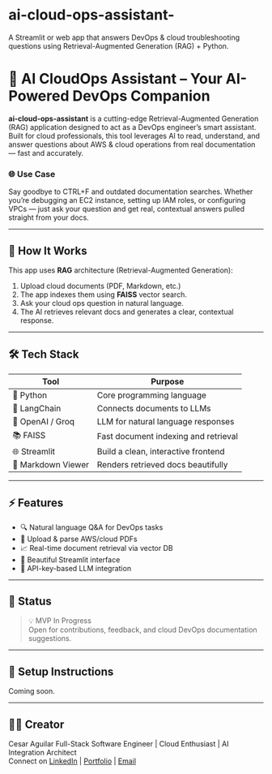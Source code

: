 # ai-cloud-ops-assistant-
A Streamlit or web app that answers DevOps &amp; cloud troubleshooting questions using Retrieval-Augmented Generation (RAG) + Python.


# 🚀 AI CloudOps Assistant – Your AI-Powered DevOps Companion

**ai-cloud-ops-assistant** is a cutting-edge Retrieval-Augmented Generation (RAG) application designed to act as a DevOps engineer’s smart assistant. Built for cloud professionals, this tool leverages AI to read, understand, and answer questions about AWS & cloud operations from real documentation — fast and accurately.

### 🌐 Use Case
Say goodbye to CTRL+F and outdated documentation searches. Whether you’re debugging an EC2 instance, setting up IAM roles, or configuring VPCs — just ask your question and get real, contextual answers pulled straight from your docs.

---

## 🧠 How It Works

This app uses **RAG** architecture (Retrieval-Augmented Generation):

1. Upload cloud documents (PDF, Markdown, etc.)
2. The app indexes them using **FAISS** vector search.
3. Ask your cloud ops question in natural language.
4. The AI retrieves relevant docs and generates a clear, contextual response.

---

## 🛠️ Tech Stack

| Tool | Purpose |
|------|---------|
| 🐍 Python | Core programming language |
| 🔗 LangChain | Connects documents to LLMs |
| 🧠 OpenAI / Groq | LLM for natural language responses |
| 📚 FAISS | Fast document indexing and retrieval |
| 🌐 Streamlit | Build a clean, interactive frontend |
| 📄 Markdown Viewer | Renders retrieved docs beautifully |

---

## ⚡ Features

- 🔍 Natural language Q&A for DevOps tasks
- 📄 Upload & parse AWS/cloud PDFs
- 📈 Real-time document retrieval via vector DB
- 💬 Beautiful Streamlit interface
- 🔐 API-key-based LLM integration

---

## 🧪 Status

> 💡 MVP In Progress  
Open for contributions, feedback, and cloud DevOps documentation suggestions.

---

## 📁 Setup Instructions

Coming soon.

---

## 🙋‍♂️ Creator

Cesar Aguilar 
Full-Stack Software Engineer | Cloud Enthusiast | AI Integration Architect  
Connect on [LinkedIn](https://www.linkedin.com/in/cesar-aguilar-blueavian9/) | [Portfolio](https://react-tailwind-portfolio-murex.vercel.app/) | [Email](mailto:blueavian9@gmail.com)
